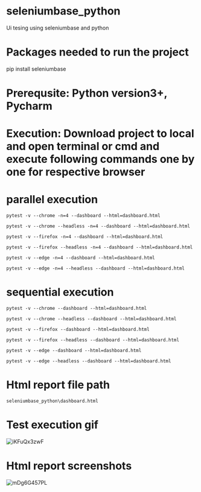 ﻿# seleniumbase_python
 
 Ui tesing using seleniumbase and python

# Packages needed to run the project

pip install seleniumbase

# Prerequsite: Python version3+, Pycharm

# Execution: Download project to local and open terminal or cmd and execute following commands one by one for respective browser

# parallel execution

`pytest -v --chrome -n=4 --dashboard --html=dashboard.html`
 
`pytest -v --chrome --headless -n=4 --dashboard --html=dashboard.html`
 
`pytest -v --firefox -n=4 --dashboard --html=dashboard.html`
 
`pytest -v --firefox --headless -n=4 --dashboard --html=dashboard.html`

`pytest -v --edge -n=4 --dashboard --html=dashboard.html`
 
`pytest -v --edge -n=4 --headless --dashboard --html=dashboard.html`

# sequential execution
 
 `pytest -v --chrome --dashboard --html=dashboard.html`
 
`pytest -v --chrome --headless --dashboard --html=dashboard.html`
 
`pytest -v --firefox --dashboard --html=dashboard.html`
 
`pytest -v --firefox --headless --dashboard --html=dashboard.html`

`pytest -v --edge --dashboard --html=dashboard.html`
 
`pytest -v --edge --headless --dashboard --html=dashboard.html`

 # Html report file path
 
 `seleniumbase_python\dashboard.html`
 
 # Test execution gif

![iKFuQx3zwF](https://user-images.githubusercontent.com/52770689/146147625-0f0d4382-e681-4a10-a348-266fd466a485.gif)
 
 # Html report screenshots
 
 ![mDg6G457PL](https://user-images.githubusercontent.com/52770689/146142792-441155df-ce1a-4f41-a25e-d8e2cb51d081.png)
 


